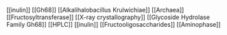 [[inulin]]
[[Gh68]]
[[Alkalihalobacillus Krulwichiae]]
[[Archaea]]
[[Fructosyltransferase]]
[[X-ray crystallography]]
[[Glycoside Hydrolase Family Gh68]]
[[HPLC]]
[[inulin]]
[[Fructooligosaccharides]]
[[Aminophase]]
